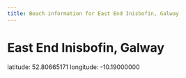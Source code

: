 ```yaml
---
title: Beach information for East End Inisbofin, Galway
---
```

# East End Inisbofin, Galway 

<div class="location-info">latitude: 52.80665171 longitude: -10.19000000</div>
<div></div>